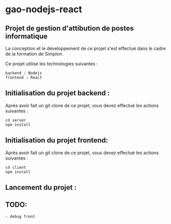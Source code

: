 # gao-nodejs-react
## Projet de gestion d'attibution de postes informatique

La conception et le développement de ce projet s'est effectué dans le cadre de la formation de Simplon.

Ce projet utilise les technologies suivantes :

    backend : Nodejs
    frontend : React

## Initialisation du projet backend :

Après avoir fait un git clone de ce projet, vous devez effectué les actions suivantes :

    cd server
    npm install


## Initialisation du projet frontend:

Après avoir fait un git clone de ce projet, vous devez effectué les actions suivantes :

    cd client
    npm install

## Lancement du projet :
  


## TODO:
    - debug front

